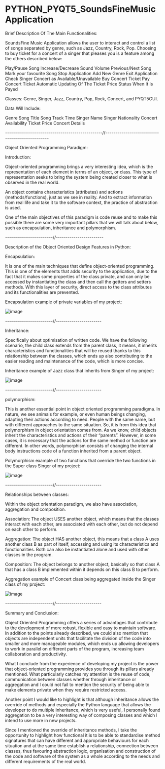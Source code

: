 # PYTHON_PYQT5_SoundsFineMusicApplication

Brief Description Of The Main Functionalities: 

SoundsFine Music Application allows the user to interact and control a list of songs separated by genre, such as Jazz, Country, Rock, Pop. Choosing to buy ticket for a concert of a singer that pleases you is a feature among the others described below:

Play/Pause Song
Increase/Decrease Sound Volume 
Previous/Next Song
Mark your favourite Song
Stop Application
Add New Genre
Exit Application
Check Singer Concert as Available/Unavailable
Buy Concert Ticket
Pay Concert Ticket
Automatic Updating Of The Ticket Price Status When It Is Payed

Classes: Genre, Singer, Jazz, Country,  Pop, Rock, Concert, and PYQT5GUI.

Data Will Include:  

Genre
Song Title
Song Track Time
Singer Name
Singer Nationality
Concert Availability
Ticket Price
Concert Details


-------------------------------------------------//-------------------------------------------------

Object Oriented Programming Paradigm:

Introduction:

Object-oriented programming brings a very interesting idea, which is the representation of each element in terms of an object, or class. This type of representation seeks to bring the system being created closer to what is observed in the real world. 

An object contains characteristics (attributes) and actions (methods/functions), just as we see in reality. And to extract information from real life and take it to the software context, the practice of abstraction is used.

One of the main objectives of this paradigm is code reuse and to make this possible there are some very important pillars that we will talk about below, such as encapsulation, inheritance and polymorphism.

------------------------//------------------------

Description of the Object Oriented Design Features in Python: 


Encapsulation:

It is one of the main techniques that define object-oriented programming. This is one of the elements that adds security to the application, due to the fact that it makes some properties of the class private, and can only be accessed by instantiating the class and then call the getters and setters methods. With this layer of security, direct access to the class attributes and its functionalities are prevented.


Encapsulation example of private variables of my project:

![image](https://github.com/FE7R7/PYTHON_PYQT5_SoundsFineMusicApplication/assets/147453330/1862fef2-b581-4057-8d9b-13441c26bdf7)


------------------------//-----------------------

Inheritance:

Specifically about optimisation of written code. We have the following scenario, the child class extends from the parent class, it means, it inherits characteristics and functionalities that will be reused thanks to this relationship between the classes, which ends up also contributing to the easier reading and maintenance of the code, which is more concise.


Inheritance example of Jazz class that inherits from Singer of my project:

![image](https://github.com/FE7R7/PYTHON_PYQT5_SoundsFineMusicApplication/assets/147453330/274e2ec8-af62-4dd3-a11d-3715c8ba4f66)


------------------------//-----------------------

polymorphism:

This is another essential point in object oriented programming paradigma. In nature, we see animals for example, or even human beings changing, adapting their actions according to need. People with the same name, but with different approaches to the same situation. So, it is from this idea that polymorphism in object orientation comes from. As we know, child objects inherit the characteristics and actions of their “parents”. However, in some cases, it is necessary that the actions for the same method or function are different. In other words, polymorphism consists of changing the internal body instructions code of a function inherited from a parent object.

Polymorphism example of two functions that override the two functions in the Super class Singer of my project:

![image](https://github.com/FE7R7/PYTHON_PYQT5_SoundsFineMusicApplication/assets/147453330/72ac0ad7-77a3-4a76-9e77-ab1866a00066)


------------------------//-----------------------

Relationships between classes:

Within the object orientation paradigm, we also have association, aggregation and composition.


Association: The object USES another object, which means that the classes interact with each other, are associated with each other, but do not depend on each other to perform.


Aggregation: The object HAS another object, this means that a class A uses another class B as part of itself, accessing and using its characteristics and functionalities. Both can also be instantiated alone and used with other classes in the program.


Composition: The object belongs to another object, basically so that class A that has a class B implemented within it depends on this class B to perform.


Aggregation example of Concert class being aggregated inside the Singer class of my project:


![image](https://github.com/FE7R7/PYTHON_PYQT5_SoundsFineMusicApplication/assets/147453330/0a54f779-2030-4728-b853-41adf37f9848)



------------------------//-----------------------

Summary and Conclusion:


Object Oriented Programming offers a series of advantages that contribute to the development of more robust, flexible and easy to maintain software. In addition to the points already described, we could also mention that objects are independent units that facilitate the division of the code into smaller and more manageable modules, which ends up allowing developers to work in parallel on different parts of the program, increasing team collaboration and productivity.

What I conclude from the experience of developing my project is the power that object-oriented programming provides you through its pillars already mentioned. What particularly catches my attention is the reuse of code, communication between classes whether through inheritance or aggregation and I could not fail to mention the security of being able to make elements private when they require restricted access.

Another point I would like to highlight is that although inheritance allows the override of methods and especially the Python language that allows the developer to do multiple inheritance, which is very useful, I personally found aggregation to be a very interesting way of composing classes and which I intend to use more in new projects.

Since I mentioned the override of inheritance methods, I take the opportunity to highlight how functional it is to be able to standardise method signatures that can have different and appropriate behaviours for each situation and at the same time establish a relationship, connection between classes, thus favouring abstraction logic, organisation and construction of the code and software of the system as a whole according to the needs and different requirements of the real world.

